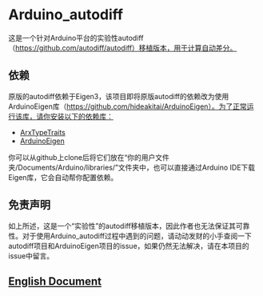 # Arduino_autodiff

这是一个针对Arduino平台的实验性autodiff（https://github.com/autodiff/autodiff）移植版本，用于计算自动差分。

## 依赖

原版的autodiff依赖于Eigen3，该项目即将原版autodiff的依赖改为使用ArduinoEigen库（https://github.com/hideakitai/ArduinoEigen）。为了正常运行该库，请你安装以下的依赖库：

* [ArxTypeTraits](https://github.com/hideakitai/ArxTypeTraits)
* [ArduinoEigen](https://github.com/hideakitai/ArduinoEigen)

你可以从github上clone后将它们放在“你的用户文件夹/Documents/Arduino/libraries/”文件夹中，也可以直接通过Arduino IDE下载Eigen库，它会自动帮你配置依赖。

## 免责声明

如上所述，这是一个“实验性”的autodiff移植版本，因此作者也无法保证其可靠性。对于使用Arduino_autodiff过程中遇到的问题，请动动发财的小手查阅一下autodiff项目和ArduinoEigen项目的issue，如果仍然无法解决，请在本项目的issue中留言。

## [English Document](README.md)
